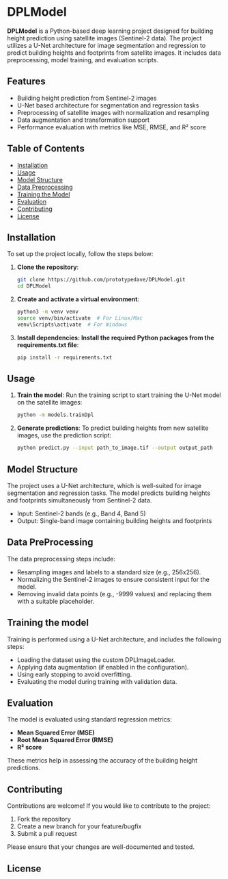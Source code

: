 # DPLModel

**DPLModel** is a Python-based deep learning project designed for building height prediction using satellite images (Sentinel-2 data). The project utilizes a U-Net architecture for image segmentation and regression to predict building heights and footprints from satellite images. It includes data preprocessing, model training, and evaluation scripts.

## Features
- Building height prediction from Sentinel-2 images
- U-Net based architecture for segmentation and regression tasks
- Preprocessing of satellite images with normalization and resampling
- Data augmentation and transformation support
- Performance evaluation with metrics like MSE, RMSE, and R² score

## Table of Contents
- [Installation](#installation)
- [Usage](#usage)
- [Model Structure](#model-structure)
- [Data Preprocessing](#data-preprocessing)
- [Training the Model](#training-the-model)
- [Evaluation](#evaluation)
- [Contributing](#contributing)
- [License](#license)

## Installation

To set up the project locally, follow the steps below:

1. **Clone the repository**:
   ```bash
   git clone https://github.com/prototypedave/DPLModel.git
   cd DPLModel
   ```
2. **Create and activate a virtual environment**:
   ```bash
   python3 -m venv venv
   source venv/bin/activate  # For Linux/Mac
   venv\Scripts\activate  # For Windows
   ```
3. **Install dependencies: Install the required Python packages from the requirements.txt file**:
   ```bash
   pip install -r requirements.txt
   ```

## Usage
1. **Train the model**: Run the training script to start training the U-Net model on the satellite images:
   ```bash
   python -m models.trainDpl 
   ```
2. **Generate predictions**: To predict building heights from new satellite images, use the prediction script:
   ```bash
   python predict.py --input path_to_image.tif --output output_path
   ```

## Model Structure
The project uses a U-Net architecture, which is well-suited for image segmentation and regression tasks. The model predicts building heights and footprints simultaneously from Sentinel-2 data.
-  Input: Sentinel-2 bands (e.g., Band 4, Band 5)
-  Output: Single-band image containing building heights and footprints

## Data PreProcessing
The data preprocessing steps include:
-  Resampling images and labels to a standard size (e.g., 256x256).
-  Normalizing the Sentinel-2 images to ensure consistent input for the model.
-  Removing invalid data points (e.g., -9999 values) and replacing them with a suitable placeholder.

## Training the model
Training is performed using a U-Net architecture, and includes the following steps:
-  Loading the dataset using the custom DPLImageLoader.
-  Applying data augmentation (if enabled in the configuration).
-  Using early stopping to avoid overfitting.
-  Evaluating the model during training with validation data.

## Evaluation
The model is evaluated using standard regression metrics:
-  **Mean Squared Error (MSE)**
-  **Root Mean Squared Error (RMSE)**
-  **R² score**

These metrics help in assessing the accuracy of the building height predictions.

## Contributing
Contributions are welcome! If you would like to contribute to the project:
1. Fork the repository
2. Create a new branch for your feature/bugfix
3. Submit a pull request

Please ensure that your changes are well-documented and tested.

## License